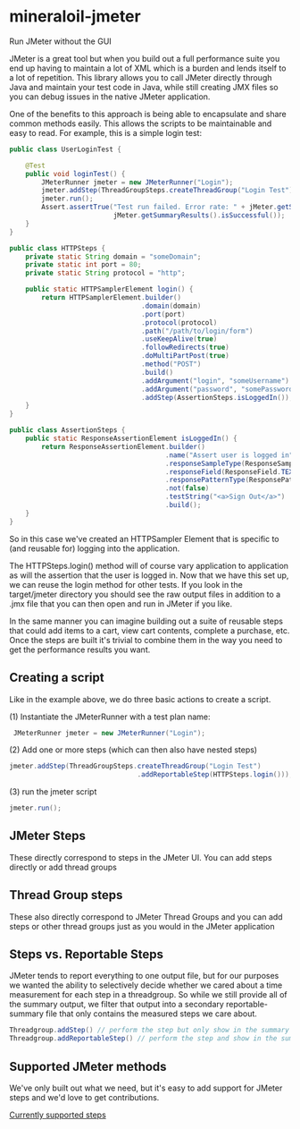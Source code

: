 # mineraloil-jmeter
Run JMeter without the GUI

JMeter is a great tool but when you build out a full performance suite you end up having to maintain a lot of XML which is a burden and lends itself to a lot of repetition. This library allows you to call JMeter directly through Java and maintain your test code in Java, while still creating JMX files so you can debug issues in the native JMeter application. 

One of the benefits to this approach is being able to encapsulate and share common methods easily. This allows the scripts to be maintainable and easy to read. For example, this is a simple login test:

```java
public class UserLoginTest {

    @Test
    public void loginTest() {
        JMeterRunner jmeter = new JMeterRunner("Login");
        jmeter.addStep(ThreadGroupSteps.createThreadGroup("Login Test")								                     .addReportableStep(HTTPSteps.login()));
        jmeter.run();
        Assert.assertTrue("Test run failed. Error rate: " + jMeter.getSummaryResults().getErrorRate(),        
                          jMeter.getSummaryResults().isSuccessful());
    }
}

public class HTTPSteps {
    private static String domain = "someDomain";
    private static int port = 80;
    private static String protocol = "http";

    public static HTTPSamplerElement login() {
        return HTTPSamplerElement.builder()
                                 .domain(domain)
                                 .port(port)
                                 .protocol(protocol)
                                 .path("/path/to/login/form")
                                 .useKeepAlive(true)
                                 .followRedirects(true)
                                 .doMultiPartPost(true)
                                 .method("POST")
                                 .build()
                                 .addArgument("login", "someUsername")
                                 .addArgument("password", "somePassword")
                                 .addStep(AssertionSteps.isLoggedIn());
    }
}

public class AssertionSteps {
    public static ResponseAssertionElement isLoggedIn() {
        return ResponseAssertionElement.builder()
                                       .name("Assert user is logged in")
                                       .responseSampleType(ResponseSampleType.MAIN_SAMPLE)
                                       .responseField(ResponseField.TEXT)
                                       .responsePatternType(ResponsePatternType.CONTAINS)
                                       .not(false)
                                       .testString("<a>Sign Out</a>")
                                       .build();
    }
}
```

So in this case we've created an HTTPSampler Element that is specific to (and reusable for) logging into the application.

The HTTPSteps.login() method will of course vary application to application as will the assertion that the user is logged in. Now that we have this set up, we can reuse the login method for other tests. If you look in the target/jmeter directory you should see the raw output files in addition to a .jmx file that you can then open and run in JMeter if you like. 

In the same manner you can imagine building out a suite of reusable steps that could add items to a cart, view cart contents, complete a purchase, etc. Once the steps are built it's trivial to combine them in the way you need to get the performance results you want. 

## Creating a script

Like in the example above, we do three basic actions to create a script. 

(1) Instantiate the JMeterRunner with a test plan name:

```java
 JMeterRunner jmeter = new JMeterRunner("Login");
```
(2) Add one or more steps (which can then also have nested steps)

```java
jmeter.addStep(ThreadGroupSteps.createThreadGroup("Login Test")
                                .addReportableStep(HTTPSteps.login()));
```
(3) run the jmeter script

```java
jmeter.run();
```

## JMeter Steps

These directly correspond to steps in the JMeter UI. You can add steps directly or add thread groups

## Thread Group steps

These also directly correspond to JMeter Thread Groups and you can add steps or other thread groups just as you would in the JMeter application

## Steps vs. Reportable Steps 

JMeter tends to report everything to one output file, but for our purposes we wanted the ability to selectively decide whether we cared about a time measurement for each step in a threadgroup. So while we still provide all of the summary output, we filter that output into a secondary reportable-summary file that only contains the measured steps we care about. 

```java
Threadgroup.addStep() // perform the step but only show in the summary file
Threadgroup.addReportableStep() // perform the step and show in the summary and reportable-summary file. 
```

## Supported JMeter methods

We've only built out what we need, but it's easy to add support for JMeter steps and we'd love to get contributions. 

[Currently supported steps](https://github.com/lithiumtech/mineraloil-jmeter/tree/master/src/main/java/com/lithium/mineraloil/jmeter/test_elements)





